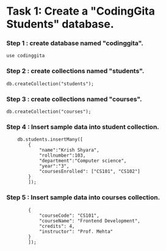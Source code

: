 # Task 1: Create a "CodingGita Students" database.

### Step 1 : create database named "codinggita". 

```
use codinggita
```

### Step 2 : create collections named "students".

```
db.createCollection("students");
```

### Step 3 : create collections named "courses".

```
db.createCollection("courses");
```

### Step 4 : Insert sample data into student collection. 
```    
    db.students.insertMany([
        {
	        "name":"Krish Shyara",
	        "rollnumber":103,
	        "department":"Computer science",
	        "year":"3",
	        "coursesEnrolled": ["CS101", "CS102"]
        }
        ]);
```

### Step 5 : Insert sample data into courses collection. 

```db.courses.insertMany([
        {
            "courseCode": "CS101", 
            "courseName": "Frontend Development", 
            "credits": 4, 
            "instructor": "Prof. Mehta" 
        }
        ]);
```